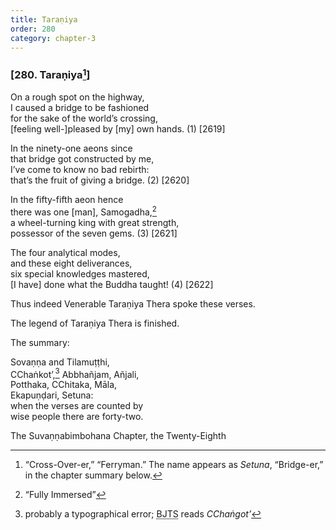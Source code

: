 ```yaml
---
title: Taraṇiya
order: 280
category: chapter-3
---
```


### \[280. Taraṇiya[^1]\]

On a rough spot on the highway,  
I caused a bridge to be fashioned  
for the sake of the world’s crossing,  
\[feeling well-\]pleased by \[my\] own hands. (1) \[2619\]

In the ninety-one aeons since  
that bridge got constructed by me,  
I’ve come to know no bad rebirth:  
that’s the fruit of giving a bridge. (2) \[2620\]

In the fifty-fifth aeon hence  
there was one \[man\], Samogadha,[^2]  
a wheel-turning king with great strength,  
possessor of the seven gems. (3) \[2621\]

The four analytical modes,  
and these eight deliverances,  
six special knowledges mastered,  
\[I have\] done what the Buddha taught! (4) \[2622\]

Thus indeed Venerable Taraṇiya Thera spoke these verses.

The legend of Taraṇiya Thera is finished.

The summary:

Sovaṇṇa and Tilamuṭṭhi,  
<span class="diacritics" data-state="on">C</span><span class="no-diacritics" data-state="off">Ch</span>aṅkot’,[^3] Abbhañjam, Añjali,  
Potthaka, <span class="diacritics" data-state="on">C</span><span class="no-diacritics" data-state="off">Ch</span>itaka, Māla,  
Ekapuṇḍari, Setuna:  
when the verses are counted by  
wise people there are forty-two.

The Suvaṇṇabimbohana Chapter, the Twenty-Eighth

[^1]: “Cross-Over-er,” “Ferryman.” The name appears as *Setuna*, “Bridge-er,” in the chapter summary below.

[^2]: “Fully Immersed”

[^3]: probably a typographical error; <abbr title="Buddha Jayanthi Tripitaka Series">BJTS</abbr> reads *<span class="diacritics" data-state="on">C</span><span class="no-diacritics" data-state="off">Ch</span>aṅgot’*
